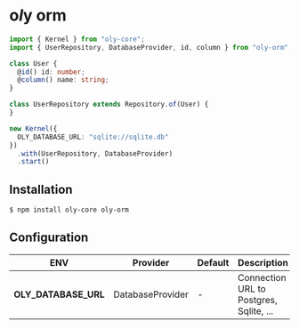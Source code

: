# o*l*y orm

```typescript
import { Kernel } from "oly-core";
import { UserRepository, DatabaseProvider, id, column } from "oly-orm";

class User {
  @id() id: number;
  @column() name: string;
}

class UserRepository extends Repository.of(User) {
}

new Kernel({
  OLY_DATABASE_URL: "sqlite://sqlite.db"
})
  .with(UserRepository, DatabaseProvider)
  .start()
```

## Installation

```bash
$ npm install oly-core oly-orm
```

## Configuration

| ENV | Provider | Default | Description |
|-----|----------|---------|-------------|
| **OLY_DATABASE_URL** | DatabaseProvider  | - | Connection URL to Postgres, Sqlite, ...  |

